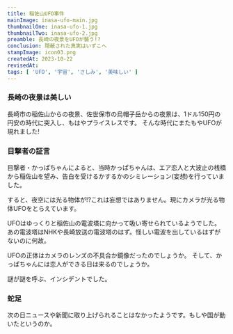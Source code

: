 ```yaml
---
title: 稲佐山UFO事件
mainImage: inasa-ufo-main.jpg
thumbnailOne: inasa-ufo-1.jpg
thumbnailTwo: inasa-ufo-2.jpg
preamble: 長崎の夜景をUFOが襲う!?
conclusion: 隠蔽された真実はいずこへ
stampImage: icon03.png
createdAt: 2023-10-22
revisedAt: 
tags: [ 'UFO', '宇宙', 'さしみ', '美味しい' ]
---
```


### 長崎の夜景は美しい

長崎市の稲佐山からの夜景、佐世保市の烏帽子岳からの夜景は、1ドル150円の円安の時代に突入し、もはやプライスレスです。
そんな時代にまたもやUFOが現れました!

### 目撃者の証言

目撃者・かっぱちゃんによると、当時かっぱちゃんは、エア恋人と大波止の桟橋から稲佐山を望み、告白を受けるかするかのシミレーション(妄想)を行っていました。

すると、夜空には光る物体が!?これは妄想ではありません。現にカメラが光る物体UFOをとらえています。

UFOはゆっくりと稲佐山の電波塔に向かって吸い寄せられているようでした。
あの電波塔はNHKや長崎放送の電波塔のはず。怪しい電波を出しているはずがないのに何故。

UFOの正体はカメラのレンズの不具合か鏡像だったのでしょうか。
そして、かっぱちゃんには恋人ができる日は来るのでしょうか。

謎が謎を呼ぶ、インシデントでした。

### 蛇足

次の日ニュースや新聞に取り上げられることはなかったようです。もしや国が動いたというのか。
